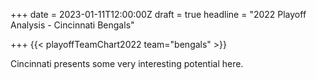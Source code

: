 +++
date = 2023-01-11T12:00:00Z
draft = true
headline = "2022 Playoff Analysis - Cincinnati Bengals"

+++
{{< playoffTeamChart2022 team="bengals" >}}

Cincinnati presents some very interesting potential here. 